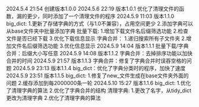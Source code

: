 2024.5.4 21:54 创建版本1.0.0
2024.5.6 22:19 版本1.0.1 优化了清理文件的函数，漏的更少，同时添加了一个清理文件的程序
2024.5.9 11:03 版本1.1.0 
    big_dict:
        1.更新了存储字典的方式（与1.0不兼容），占用空间更少 
        2.添加字典可以从base文件夹中批量添加字典
    批量下载:
        1.增加下载文件名后缀筛选功能
        2.检查文件是否已经下载
        3.优化下载信息显示
    字典合并：
        1.递归搜索所有子文件夹
        2.增加文件名后缀筛选功能
        3.优化信息显示
2024.5.9 14:04 版本1.1.1 
    批量下载/字典合并：后缀大小写任意
2024.5.9 14:08 版本1.1.2
    字典合并：去掉排序功能以加快合并的时间
2024.5.9 21:57 版本1.1.3
    字典合并：修复了字典合并时误吞空格的问题
2024.5.9 23:13 版本1.1.4
    big_dict：优化了字典分类时的程序，加快了速度
2024.5.9 23:51 版本1.1.5
    big_dict:
        1.修复了new_文件生成在base文件夹外面的问题
        2.缓存添加到每2000000条一轮
2024.5.10 15:27 版本1.1.6
    big_dict:
        1.优化了清理字典的算法
        2.优化了字典合并的结构
    清理字典:
        1.更改了名字，从tidy_dict更改为清理字典
        2.优化了清理字典的算法